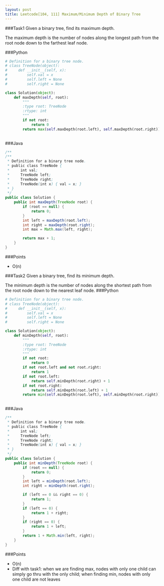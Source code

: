 ```yaml
---
layout: post
title: Leetcode[104, 111] Maximum/Minimum Depth of Binary Tree
---
```

###Task1
Given a binary tree, find its maximum depth.

The maximum depth is the number of nodes along the longest path from the root node down to the farthest leaf node.

###Python
```python
# Definition for a binary tree node.
# class TreeNode(object):
#     def __init__(self, x):
#         self.val = x
#         self.left = None
#         self.right = None

class Solution(object):
    def maxDepth(self, root):
        """
        :type root: TreeNode
        :rtype: int
        """
        if not root:
            return 0
        return max(self.maxDepth(root.left), self.maxDepth(root.right)) + 1
            
```
###Java

```java
/**
/**
 * Definition for a binary tree node.
 * public class TreeNode {
 *     int val;
 *     TreeNode left;
 *     TreeNode right;
 *     TreeNode(int x) { val = x; }
 * }
 */
public class Solution {
    public int maxDepth(TreeNode root) {
        if (root == null) {
        	return 0;
        }
        int left = maxDepth(root.left);
        int right = maxDepth(root.right);
        int max = Math.max(left, right);

        return max + 1;
    }
}

```

###Points

* O(n)

###Task2
Given a binary tree, find its minimum depth.

The minimum depth is the number of nodes along the shortest path from the root node down to the nearest leaf node.
###Python
```python
# Definition for a binary tree node.
# class TreeNode(object):
#     def __init__(self, x):
#         self.val = x
#         self.left = None
#         self.right = None

class Solution(object):
    def minDepth(self, root):
        """
        :type root: TreeNode
        :rtype: int
        """
        if not root:
            return 0
        if not root.left and not root.right:
            return 1
        if not root.left:
            return self.minDepth(root.right) + 1
        if not root.right:
            return self.minDepth(root.left) + 1
        return min(self.minDepth(root.left), self.minDepth(root.right)) + 1
            
```
###Java

```java
/**
 * Definition for a binary tree node.
 * public class TreeNode {
 *     int val;
 *     TreeNode left;
 *     TreeNode right;
 *     TreeNode(int x) { val = x; }
 * }
 */
public class Solution {
    public int minDepth(TreeNode root) {
        if (root == null) {
        	return 0;
        }
        int left = minDepth(root.left);
        int right = minDepth(root.right);

        if (left == 0 && right == 0) {
        	return 1;
        }
        if (left == 0) {
        	return 1 + right;
        }
        if (right == 0) {
        	return 1 + left;
        }
        return 1 + Math.min(left, right);
    }
}

```

###Points

* O(n)
* Diff with task1: when we are finding max, nodes with only one child can simply go thru with the only child; when finding min, nodes with only one child are not leaves

